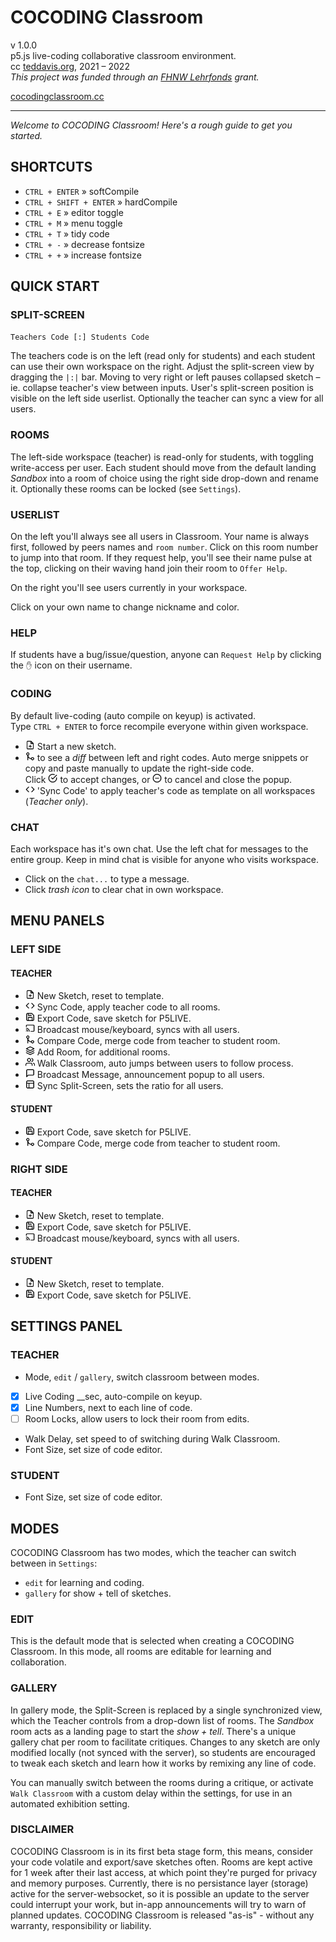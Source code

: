 # COCODING Classroom
v 1.0.0  
p5.js live-coding collaborative classroom environment.  
cc [teddavis.org](http://teddavis.org), 2021 – 2022  
*This project was funded through an [FHNW Lehrfonds](https://www.fhnw.ch/de/die-fhnw/strategische-entwicklungsschwerpunkte/hochschullehre-2025) grant.*

[cocodingclassroom.cc](https://cocodingclassroom.cc/)

-----

*Welcome to COCODING Classroom! Here's a rough guide to get you started.*

## SHORTCUTS
- `CTRL + ENTER` » softCompile
- `CTRL + SHIFT + ENTER` » hardCompile
- `CTRL + E` » editor toggle
- `CTRL + M` » menu toggle
- `CTRL + T` » tidy code
- `CTRL + -` » decrease fontsize
- `CTRL + +` » increase fontsize

## QUICK START
### SPLIT-SCREEN
`Teachers Code [:] Students Code`  

The teachers code is on the left (read only for students) and each student can use their own workspace on the right. Adjust the split-screen view by dragging the `|:|` bar. Moving to very right or left pauses collapsed sketch – ie. collapse teacher's view between inputs. User's split-screen position is visible on the left side userlist. Optionally the teacher can sync a view for all users.

### ROOMS
The left-side workspace (teacher) is read-only for students, with toggling write-access per user. Each student should move from the default landing *Sandbox* into a room of choice using the right side drop-down and rename it. Optionally these rooms can be locked (see `Settings`).

### USERLIST
On the left you'll always see all users in Classroom. Your name is always first, followed by peers names and `room number`. Click on this room number to jump into that room. If they request help, you'll see their name pulse at the top, clicking on their waving hand join their room to `Offer Help`.

On the right you'll see users currently in your workspace. 

Click on your own name to change nickname and color. 

### HELP
If students have a bug/issue/question, anyone can `Request Help` by clicking the `✋` icon on their username.

### CODING
By default live-coding (auto compile on keyup) is activated.    
Type `CTRL + ENTER` to force recompile everyone within given workspace. 

- <img class="svg" src="src/assets/icons/file-plus.svg" height="15px"> Start a new sketch. 
- <img class="svg" src="src/assets/icons/git-merge.svg" height="15px"> to see a *diff* between left and right codes. Auto merge snippets or copy and paste manually to update the right-side code.  
Click <img class="svg" src="includes/icons/check-circle.svg" height="15px"> to accept changes, or <img class="svg" src="includes/icons/minus-circle.svg" height="15px"> to cancel and close the popup.
- <img class="svg" src="src/assets/icons/code.svg" height="15px"> 'Sync Code' to apply teacher's code as template on all workspaces (*Teacher only*).
 
### CHAT
Each workspace has it's own chat. Use the left chat for messages to the entire group. Keep in mind chat is visible for anyone who visits workspace.      
- Click on the `chat...` to type a message.  
- Click *trash icon* to clear chat in own workspace.

### 

## MENU PANELS

### LEFT SIDE
#### TEACHER
- <img class="svg" src="src/assets/icons/file-plus.svg" height="15px"> New Sketch, reset to template.
- <img class="svg" src="src/assets/icons/code.svg" height="15px"> Sync Code, apply teacher code to all rooms.
- <img class="svg" src="src/assets/icons/save.svg" height="15px"> Export Code, save sketch for P5LIVE.
- <img class="svg" src="src/assets/icons/cast.svg" height="15px"> Broadcast mouse/keyboard, syncs with all users.
- <img class="svg" src="src/assets/icons/git-merge.svg" height="15px"> Compare Code, merge code from teacher to student room.
- <img class="svg" src="src/assets/icons/layers.svg" height="15px"> Add Room, for additional rooms.
- <img class="svg" src="src/assets/icons/users.svg" height="15px"> Walk Classroom, auto jumps between users to follow process.
- <img class="svg" src="src/assets/icons/message-square.svg" height="15px"> Broadcast Message, announcement popup to all users.
- <img class="svg" src="src/assets/icons/layout.svg" height="15px"> Sync Split-Screen, sets the ratio for all users.

#### STUDENT
- <img class="svg" src="src/assets/icons/save.svg" height="15px"> Export Code, save sketch for P5LIVE.
- <img class="svg" src="src/assets/icons/git-merge.svg" height="15px"> Compare Code, merge code from teacher to student room.

### RIGHT SIDE
#### TEACHER
- <img class="svg" src="src/assets/icons/file-plus.svg" height="15px"> New Sketch, reset to template.
- <img class="svg" src="src/assets/icons/save.svg" height="15px"> Export Code, save sketch for P5LIVE.
- <img class="svg" src="src/assets/icons/cast.svg" height="15px"> Broadcast mouse/keyboard, syncs with all users.

#### STUDENT
- <img class="svg" src="src/assets/icons/file-plus.svg" height="15px"> New Sketch, reset to template.
- <img class="svg" src="src/assets/icons/save.svg" height="15px"> Export Code, save sketch for P5LIVE.


## SETTINGS PANEL
### TEACHER
- Mode, `edit` / `gallery`, switch classroom between modes.
- [x] Live Coding __sec, auto-compile on keyup.
- [x] Line Numbers, next to each line of code.
- [ ] Room Locks, allow users to lock their room from edits.
- Walk Delay, set speed to of switching during Walk Classroom.
- Font Size, set size of code editor.

### STUDENT
- Font Size, set size of code editor.


## MODES
COCODING Classroom has two modes, which the teacher can switch between in `Settings`:

- `edit` for learning and coding.
- `gallery` for show + tell of sketches.

### EDIT
This is the default mode that is selected when creating a COCODING Classroom. In this mode, all rooms are editable for learning and collaboration.

### GALLERY
In gallery mode, the Split-Screen is replaced by a single synchronized view, which the Teacher controls from a drop-down list of rooms. The *Sandbox* room acts as a landing page to start the *show + tell*. There's a unique gallery chat per room to facilitate critiques. Changes to any sketch are only modified locally (not synced with the server), so students are encouraged to tweak each sketch and learn how it works by remixing any line of code.

You can manually switch between the rooms during a critique, or activate `Walk Classroom` with a custom delay within the settings, for use in an automated exhibition setting.

### DISCLAIMER
COCODING Classroom is in its first beta stage form, this means, consider your code volatile and export/save sketches often. Rooms are kept active for 1 week after their last access, at which point they're purged for privacy and memory purposes. Currently, there is no persistance layer (storage) active for the server-websocket, so it is possible an update to the server could interrupt your work, but in-app announcements will try to warn of planned updates. COCODING Classroom is released "as-is" - without any warranty, responsibility or liability. 
